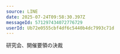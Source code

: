 ```yaml
---
source: LINE
date: 2025-07-24T09:58:30.397Z
messageId: 571297434072776729
userId: Ub72e0555cbf4df6c5440b4dc7993c71d
---
```


研究会、開催要領の決裁
